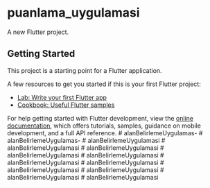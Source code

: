 # puanlama_uygulamasi

A new Flutter project.

## Getting Started

This project is a starting point for a Flutter application.

A few resources to get you started if this is your first Flutter project:

- [Lab: Write your first Flutter app](https://docs.flutter.dev/get-started/codelab)
- [Cookbook: Useful Flutter samples](https://docs.flutter.dev/cookbook)

For help getting started with Flutter development, view the
[online documentation](https://docs.flutter.dev/), which offers tutorials,
samples, guidance on mobile development, and a full API reference.
#   a l a n B e l i r l e m e U y g u l a m a s -  
 #   a l a n B e l i r l e m e U y g u l a m a s -  
 #   a l a n B e l i r l e m e U y g u l a m a s i  
 #   a l a n B e l i r l e m e U y g u l a m a s i  
 #   a l a n B e l i r l e m e U y g u l a m a s i  
 #   a l a n B e l i r l e m e U y g u l a m a s i  
 #   a l a n B e l i r l e m e U y g u l a m a s i  
 #   a l a n B e l i r l e m e U y g u l a m a s i  
 #   a l a n B e l i r l e m e U y g u l a m a s i  
 #   a l a n B e l i r l e m e U y g u l a m a s i  
 #   a l a n B e l i r l e m e U y g u l a m a s i  
 #   a l a n B e l i r l e m e U y g u l a m a s i  
 #   a l a n B e l i r l e m e U y g u l a m a s i  
 